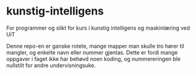 # kunstig-intelligens
For programmer og slikt for kurs i kunstig intelligens og maskinlæring ved UiT

Denne repo-en er ganske rotete, mange mapper man skulle tro hører til mangler, 
og enkelte navn eller nummer gjentas. Dette er fordi mange oppgaver i faget ikke
har behøvd noen koding, og nummereringen ble nullstilt for andre undervisningsuke.
